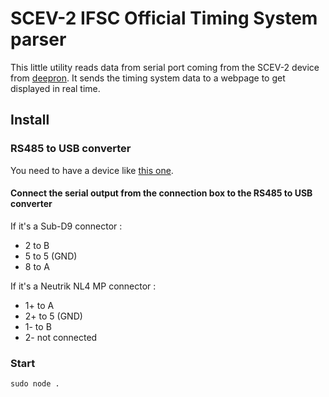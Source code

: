 # SCEV-2 IFSC Official Timing System parser

This little utility reads data from serial port coming from the SCEV-2 device from [deepron](http://www.deepron.fr/).
It sends the timing system data to a webpage to get displayed in real time.

## Install

### RS485 to USB converter

You need to have a device like [this one](https://www.amazon.fr/DSD-TECH-SH-U10-Convertisseur-Compatible/dp/B078X5H8H7/ref=sr_1_3).

#### Connect the serial output from the connection box to the RS485 to USB converter

If it's a Sub-D9 connector :
- 2 to B
- 5 to 5 (GND)
- 8 to A

If it's a Neutrik NL4 MP connector :
- 1+ to A
- 2+ to 5 (GND)
- 1- to B
- 2- not connected

### Start

`sudo node .`

